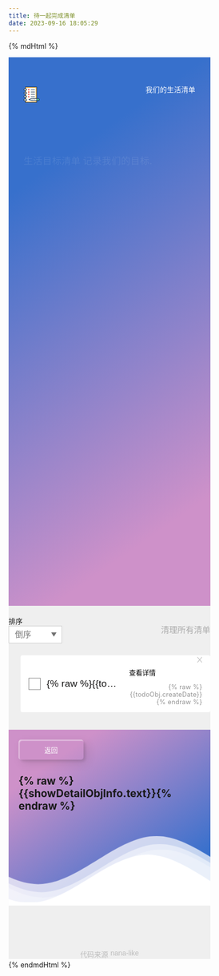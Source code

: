 ```yaml
---
title: 待一起完成清单
date: 2023-09-16 18:05:29
---
```


{% mdHtml %}
<style>
    @import url(https://fonts.googleapis.com/css2?family=Muli:wght@600;800&display=swap);

    .header {
        max-width: 720px;
        margin: 0 auto;
        padding: 20px 0 55px;
        color: #fff;
        display: flex;
        -moz-align-items: center;
        -ms-align-items: center;
        align-items: center;
        -moz-justify-content: space-between;
        -ms-justify-content: space-between;
        justify-content: space-between;
        -ms-flex-pack: space-between
    }

    .header__date {
        letter-spacing: .02rem;
        font-size: 1.2rem
    }

    .title {
        max-width: 720px;
        margin: 0 auto;
        letter-spacing: .03rem;
        color: #fff
    }

    .title__text {
        cursor: default;
        font-size: 1.6rem;
        display: flex;
        -moz-align-items: center;
        -ms-align-items: center;
        align-items: center;
        flex-wrap: wrap;
        text-overflow: ellipsis
    }

    .title .wrap, .title__text {
        overflow: hidden;
        white-space: nowrap
    }

    .title .wrap {
        position: relative
    }

    .title__message {
        margin-right: .4rem;
        -ms-flex-shrink: 0;
        flex-shrink: 0
    }

    .title__message, .title__name {
        display: block;
        min-height: 2.7rem
    }

    .title__name {
        background: 0;
        border: 0;
        outline: 0;
        color: inherit;
        font-size: inherit;
        min-width: 1rem;
        overflow: hidden;
        -ms-flex-shrink: 1;
        flex-shrink: 1
    }

    .title__name br {
        display: none
    }

    .title__name:hover {
        text-decoration: underline;
        cursor: text
    }

    .title__name:focus {
        opacity: .8;
        background: hsla(0, 0%, 100%, .15);
        text-decoration: underline
    }

    .title__task {
        margin-top: 3.5rem;
        margin-bottom: 5rem;
        font-weight: 700
    }

    .title__task-top {
        display: block;
        font-size: 2.6rem
    }

    .title__task-count {
        display: block;
        font-size: 5.4rem
    }

    .title__task-total {
        font-size: 50%
    }

    .title__task-bottom {
        display: block;
        font-size: 2.8rem;
        line-height: 50%
    }

    .title__text {
        -webkit-animation-delay: 0;
        -webkit-animation-duration: .5s;
        -webkit-animation-name: fadeShow;
        -webkit-animation-fill-mode: both;
        -moz-animation-delay: 0;
        -moz-animation-duration: .5s;
        -moz-animation-name: fadeShow;
        -moz-animation-fill-mode: both;
        -o-animation-delay: 0;
        -o-animation-duration: .5s;
        -o-animation-name: fadeShow;
        -o-animation-fill-mode: both;
        animation-delay: 0;
        animation-duration: .5s;
        animation-name: fadeShow;
        animation-fill-mode: both;
        -webkit-animation-iteration-count: 1;
        animation-iteration-count: 1
    }

    .title__task-top {
        -webkit-animation-delay: .4s;
        -webkit-animation-duration: .6s;
        -webkit-animation-name: fadeShow;
        -webkit-animation-fill-mode: both;
        -moz-animation-delay: .4s;
        -moz-animation-duration: .6s;
        -moz-animation-name: fadeShow;
        -moz-animation-fill-mode: both;
        -o-animation-delay: .4s;
        -o-animation-duration: .6s;
        -o-animation-name: fadeShow;
        -o-animation-fill-mode: both;
        animation-delay: .4s;
        animation-duration: .6s;
        animation-name: fadeShow;
        animation-fill-mode: both;
        -webkit-animation-iteration-count: 1;
        animation-iteration-count: 1
    }

    .title__task-count {
        -webkit-animation-delay: .55s;
        -webkit-animation-duration: .6s;
        -webkit-animation-name: fadeShow;
        -webkit-animation-fill-mode: both;
        -moz-animation-delay: .55s;
        -moz-animation-duration: .6s;
        -moz-animation-name: fadeShow;
        -moz-animation-fill-mode: both;
        -o-animation-delay: .55s;
        -o-animation-duration: .6s;
        -o-animation-name: fadeShow;
        -o-animation-fill-mode: both;
        animation-delay: .55s;
        animation-duration: .6s;
        animation-name: fadeShow;
        animation-fill-mode: both;
        -webkit-animation-iteration-count: 1;
        animation-iteration-count: 1
    }

    .title__task-bottom {
        -webkit-animation-delay: .7s;
        -webkit-animation-duration: .6s;
        -webkit-animation-name: fadeShow;
        -webkit-animation-fill-mode: both;
        -moz-animation-delay: .7s;
        -moz-animation-duration: .6s;
        -moz-animation-name: fadeShow;
        -moz-animation-fill-mode: both;
        -o-animation-delay: .7s;
        -o-animation-duration: .6s;
        -o-animation-name: fadeShow;
        -o-animation-fill-mode: both;
        animation-delay: .7s;
        animation-duration: .6s;
        animation-name: fadeShow;
        animation-fill-mode: both;
        -webkit-animation-iteration-count: 1;
        animation-iteration-count: 1
    }

    .add {
        position: relative;
        max-width: 720px;
        margin: 0 auto
    }

    .add .main-input {
        -webkit-animation-delay: .9s;
        -webkit-animation-duration: .8s;
        -webkit-animation-name: fadeShow;
        -webkit-animation-fill-mode: both;
        -moz-animation-delay: .9s;
        -moz-animation-duration: .8s;
        -moz-animation-name: fadeShow;
        -moz-animation-fill-mode: both;
        -o-animation-delay: .9s;
        -o-animation-duration: .8s;
        -o-animation-name: fadeShow;
        -o-animation-fill-mode: both;
        animation-delay: .9s;
        animation-duration: .8s;
        animation-name: fadeShow;
        animation-fill-mode: both;
        -webkit-animation-iteration-count: 1;
        animation-iteration-count: 1
    }

    .controller {
        padding-top: 20px;
        max-width: 720px;
        margin: 0 auto;
        display: flex;
        -moz-align-items: center;
        -ms-align-items: center;
        align-items: center;
        -moz-justify-content: space-between;
        -ms-justify-content: space-between;
        justify-content: space-between;
        -ms-flex-pack: space-between
    }

    .controller .clear {
        letter-spacing: .014rem;
        font-size: 1.4rem;
        color: #ababab;
        transition: color .2s
    }

    .controller .clear:hover {
        color: #8e8e8e
    }

    .selectbox {
        display: block;
        width: 9.2rem;
        height: 3rem;
        padding: .5rem 1rem;
        font-size: 1.4rem;
        color: #747474;
        border: 1px solid #cbcbcb;
        background-color: #fff;
        -webkit-appearance: none;
        -moz-appearance: none;
        border-radius: 0;
        outline: 0;
        background-position: right .8rem top 55%;
        background-size: 1.15rem 1.15rem;
        background-image: url('data:image/svg+xml;utf8,<svg xmlns="http://www.w3.org/2000/svg" viewBox="0 0 11 9"><path d="M5.61 8l-4.5-7h9l-4.5 7z" fill="%23717171"/></svg>');
        background-repeat: no-repeat;
        cursor: pointer;
        transition: border .2s
    }

    .selectbox:hover {
        border-color: #a9a9a9
    }

    .list {
        position: relative;
        max-width: 720px;
        margin: 2.1rem auto 0
    }

    .list:after {
        opacity: 0;
        display: block;
        text-align: center;
        font-size: 2.2rem;
        color: #c4c4c4;
        letter-spacing: .4rem;
        content: "ଘ(੭˘꒳˘)੭✧";
        transition: opacity 0s
    }

    .list__item {
        position: relative;
        width: 100%;
        padding: 0 1.4rem 0 4.5rem;
        background-color: #fff;
        border-radius: 4px;
        display: flex;
        -moz-align-items: center;
        -ms-align-items: center;
        align-items: center
    }

    .list__item:not(:first-child) {
        margin-top: 1.2rem
    }

    .list input {
        position: absolute;
        overflow: hidden;
        clip: rect(0 0 0 0);
        width: 1px;
        height: 1px;
        margin: -1px
    }

    .list input:checked + label .icon-check:before {
        height: .74rem
    }

    .list input:checked + label:after {
        opacity: 1
    }

    .list input:checked + label .list__text {
        color: #bababa;
        text-decoration: line-through
    }

    .list__label {
        padding: 1.6rem 0;
        font-size: 1.65rem;
        line-height: 1.24;
        letter-spacing: .017rem;
        color: #141313;
        min-width: 0;
        flex-basis: 100%;
        cursor: pointer
    }

    .list__label:before {
        display: inline-block;
        border: 1px solid #818181;
        background-color: #fff;
        cursor: pointer
    }

    .list__label:after, .list__label:before {
        position: absolute;
        top: 50%;
        left: 1.4rem;
        transform: translateY(-50%);
        width: 2rem;
        height: 2rem;
        content: ""
    }

    .list__label:after {
        opacity: 0;
        display: block;
        background-size: 1.4rem 1.4rem;
        background-position: 50% 50%;
        background-repeat: no-repeat;
        background-image: url('data:image/svg+xml;utf8,<svg version="1.1" id="Layer_1" xmlns="http://www.w3.org/2000/svg" x="0" y="0" viewBox="0 0 13 10" xml:space="preserve"><g id="Group_21" transform="translate(-47.584 -537.01)"><path id="Line_6" class="st0" d="M49.19 541.18l3.66 4.29" fill="none" stroke="%23363636" stroke-width="1.3" stroke-linecap="round" stroke-linejoin="round"/><path id="Line_7" class="st0" d="M59.19 538.18l-6.34 7.29" fill="none" stroke="%23363636" stroke-width="1.3" stroke-linecap="round" stroke-linejoin="round"/></g></svg>');
        transition: opacity .15s
    }

    .list__text {
        position: relative;
        width: 100%;
        text-overflow: ellipsis;
        overflow: hidden;
        white-space: nowrap;
        transition: color .15s
    }

    .list__right {
        margin-left: 1.3rem;
        text-align: right
    }

    .list__delete {
        position: relative;
        width: 1rem;
        height: 1rem;
        padding: .4rem;
        padding-right: 0;
        box-sizing: content-box;
        margin-left: auto;
        margin-bottom: .3rem
    }

    .list__delete:after, .list__delete:before {
        top: .2rem;
        right: .4rem;
        position: absolute;
        display: block;
        content: "";
        width: .1rem;
        height: 1.2rem;
        background-color: #b8b8b8;
        transition: background-color .15s
    }

    .list__delete:before {
        transform: rotate(-40deg)
    }

    .list__delete:after {
        transform: rotate(40deg)
    }

    .list__delete:hover:after, .list__delete:hover:before {
        background-color: #343434
    }

    .list__date {
        font-size: 1.1rem;
        color: #939393;
        letter-spacing: .02rem
    }

    .list.list--empty:after {
        opacity: 1;
        margin: 11rem 0 12rem;
        -webkit-animation: emptyAnimation 1s 1s;
        animation: emptyAnimation 1s 1s;
        transition: opacity 1s .3s
    }

    @-webkit-keyframes emptyAnimation {
        to {
            transform: translateZ(0) rotateY(1turn)
        }
    }

    @keyframes emptyAnimation {
        to {
            transform: translateZ(0) rotateY(1turn)
        }
    }

    .list-enter {
        opacity: 0;
        transform: translateX(-30px)
    }

    .list-enter-active, .list-leave-active {
        transition: transform .5s, opacity .5s
    }

    .list-leave-to {
        opacity: 0;
        transform: translateX(30px)
    }

    .footer {
        display: flex;
        -moz-justify-content: center;
        -ms-justify-content: center;
        justify-content: center;
        -ms-flex-pack: center;
        margin-top: 8rem;
        margin-bottom: 3px;
        font-size: 1.2rem;
        color: #bdbdbd
    }

    .footer__link {
        margin-left: .42rem
    }

    .footer__link:hover {
        color: #a7a7a7;
        text-decoration: underline
    }

    .hello {
        max-width: 720px;
        margin: 0 auto;
        letter-spacing: .03rem;
        color: #fff
    }

    .hello label {
        display: none
    }

    .hello__guide {
        padding-top: 2.4rem;
        margin-bottom: 6rem;
        font-size: 1.6rem;
        line-height: 1.75;
        letter-spacing: .03rem
    }

    .hello__guide-text {
        display: block
    }

    .hello__ask {
        font-size: 2.8rem;
        font-weight: 700;
        margin-bottom: 4rem
    }

    .hello__guide-text:first-child {
        -webkit-animation-delay: .2s;
        -webkit-animation-duration: .45s;
        -webkit-animation-name: fadeShow;
        -webkit-animation-fill-mode: both;
        -moz-animation-delay: .2s;
        -moz-animation-duration: .45s;
        -moz-animation-name: fadeShow;
        -moz-animation-fill-mode: both;
        -o-animation-delay: .2s;
        -o-animation-duration: .45s;
        -o-animation-name: fadeShow;
        -o-animation-fill-mode: both;
        animation-delay: .2s;
        animation-duration: .45s;
        animation-name: fadeShow;
        animation-fill-mode: both;
        -webkit-animation-iteration-count: 1;
        animation-iteration-count: 1
    }

    .hello__guide-text:nth-child(2) {
        -webkit-animation-delay: .4s;
        -webkit-animation-duration: .45s;
        -webkit-animation-name: fadeShow;
        -webkit-animation-fill-mode: both;
        -moz-animation-delay: .4s;
        -moz-animation-duration: .45s;
        -moz-animation-name: fadeShow;
        -moz-animation-fill-mode: both;
        -o-animation-delay: .4s;
        -o-animation-duration: .45s;
        -o-animation-name: fadeShow;
        -o-animation-fill-mode: both;
        animation-delay: .4s;
        animation-duration: .45s;
        animation-name: fadeShow;
        animation-fill-mode: both;
        -webkit-animation-iteration-count: 1;
        animation-iteration-count: 1
    }

    .hello__ask {
        -webkit-animation-delay: .9s;
        -webkit-animation-duration: .75s;
        -webkit-animation-name: fadeShow;
        -webkit-animation-fill-mode: both;
        -moz-animation-delay: .9s;
        -moz-animation-duration: .75s;
        -moz-animation-name: fadeShow;
        -moz-animation-fill-mode: both;
        -o-animation-delay: .9s;
        -o-animation-duration: .75s;
        -o-animation-name: fadeShow;
        -o-animation-fill-mode: both;
        animation-delay: .9s;
        animation-duration: .75s;
        animation-name: fadeShow;
        animation-fill-mode: both;
        -webkit-animation-iteration-count: 1;
        animation-iteration-count: 1
    }

    .hello .main-input {
        -webkit-animation-delay: 1.1s;
        -webkit-animation-duration: .85s;
        -webkit-animation-name: fadeShow;
        -webkit-animation-fill-mode: both;
        -moz-animation-delay: 1.1s;
        -moz-animation-duration: .85s;
        -moz-animation-name: fadeShow;
        -moz-animation-fill-mode: both;
        -o-animation-delay: 1.1s;
        -o-animation-duration: .85s;
        -o-animation-name: fadeShow;
        -o-animation-fill-mode: both;
        animation-delay: 1.1s;
        animation-duration: .85s;
        animation-name: fadeShow;
        animation-fill-mode: both;
        -webkit-animation-iteration-count: 1;
        animation-iteration-count: 1
    }

    .modal__dim {
        display: flex;
        -moz-justify-content: center;
        -ms-justify-content: center;
        justify-content: center;
        -ms-flex-pack: center;
        -moz-align-items: center;
        -ms-align-items: center;
        align-items: center;
        position: fixed;
        z-index: 999;
        top: 0;
        left: 0;
        width: 100%;
        height: 100%;
        background-color: rgba(0, 0, 0, .4)
    }

    .modal__content {
        min-width: 34rem;
        margin: 0 auto;
        padding: 3rem;
        background-color: #fff;
        border-radius: 2px;
        box-shadow: 0 10px 30px -4px rgba(10, 10, 10, .2);
        transition: all .3s ease
    }

    .modal__text {
        text-align: center;
        font-size: 1.4rem;
        color: #4a4a4a
    }

    .modal__text:before {
        display: block;
        margin: 0 auto;
        text-align: center;
        line-height: 5rem;
        font-size: 2.2rem;
        font-weight: 700;
        content: "Oops !"
    }

    .modal__close {
        text-align: center;
        margin: 2.5rem auto 0;
        padding: .4rem 1rem;
        border: 1px solid #b1b1b1;
        border-radius: .2rem;
        font-size: 1.2rem;
        color: #555
    }

    .modal__close:hover {
        color: #323232;
        border-color: #4a4a4a
    }

    .modal-enter {
        opacity: 0
    }

    .modal-enter .modal__content {
        transform: translateY(30px);
        transition: transform .6s
    }

    .modal-enter-active {
        transition: opacity .3s
    }

    .modal-leave-active {
        transition: opacity .3s .05s
    }

    .modal-leave-to {
        opacity: 0
    }

    .modal-leave-to .modal__content {
        transform: translateY(30px);
        transition: transform .6s
    }

    .main-input {
        position: relative
    }

    .main-input input {
        display: block;
        width: 100%;
        font-size: 1.5rem;
        box-sizing: border-box;
        padding: 0 4.2rem 0 2.5rem;
        height: 5.2rem;
        border-radius: 30px;
        background-color: hsla(0, 0%, 100%, .48);
        box-shadow: 0 15px 45px 0 rgba(0, 0, 0, .27);
        border: 0;
        outline: 0;
        transition: background-color .3s;
        cursor: text
    }

    .main-input input::-webkit-input-placeholder {
        letter-spacing: .04rem;
        font-family: Muli, sans-serif;
        color: hsla(0, 0%, 100%, .8)
    }

    .main-input input:-moz-placeholder, .main-input input::-moz-placeholder {
        letter-spacing: .04rem;
        font-family: Muli, sans-serif;
        color: hsla(0, 0%, 100%, .8)
    }

    .main-input input:-ms-input-placeholder {
        letter-spacing: .04rem;
        font-family: Muli, sans-serif;
        color: hsla(0, 0%, 100%, .8)
    }

    .main-input input:focus {
        background-color: hsla(0, 0%, 100%, .64)
    }

    .main-input input:focus + button {
        background-image: url('data:image/svg+xml;utf8,<svg version="1.1" id="Layer_1" xmlns="http://www.w3.org/2000/svg" x="0" y="0" viewBox="0 0 18 18" xml:space="preserve"><g id="Group_11" transform="translate(-308.8 -357.51)"><path id="Line_1" class="st0" d="M323.8 366.01h-12.5" fill="none" stroke="%23333333" stroke-width="1.6" stroke-linecap="round" stroke-linejoin="round"/><path id="Line_2" class="st0" d="M318.8 361.01l5 5" fill="none" stroke="%23333333" stroke-width="1.6" stroke-linecap="round" stroke-linejoin="round"/><path id="Line_3" class="st0" d="M318.8 371.01l5-5" fill="none" stroke="%23333333" stroke-width="1.6" stroke-linecap="round" stroke-linejoin="round"/></g></svg>')
    }

    .main-input button {
        position: absolute;
        top: 50%;
        right: 1.2rem;
        transform: translateY(-50%);
        width: 3.3rem;
        height: 3.3rem;
        background-color: #fafafa;
        border-radius: 50%;
        background-size: 1.62rem 1.62rem;
        background-position: 50% 50%;
        background-repeat: no-repeat;
        background-image: url('data:image/svg+xml;utf8,<svg version="1.1" id="Layer_1" xmlns="http://www.w3.org/2000/svg" x="0" y="0" viewBox="0 0 18 18" xml:space="preserve"><g id="Group_11" transform="translate(-308.8 -357.51)"><path id="Line_1" class="st0" d="M323.8 366.01h-12.5" fill="none" stroke="%23717171" stroke-width="1.6" stroke-linecap="round" stroke-linejoin="round"/><path id="Line_2" class="st0" d="M318.8 361.01l5 5" fill="none" stroke="%23717171" stroke-width="1.6" stroke-linecap="round" stroke-linejoin="round"/><path id="Line_3" class="st0" d="M318.8 371.01l5-5" fill="none" stroke="%23717171" stroke-width="1.6" stroke-linecap="round" stroke-linejoin="round"/></g></svg>')
    }

    .main-input button:hover {
        background-image: url('data:image/svg+xml;utf8,<svg version="1.1" id="Layer_1" xmlns="http://www.w3.org/2000/svg" x="0" y="0" viewBox="0 0 18 18" xml:space="preserve"><g id="Group_11" transform="translate(-308.8 -357.51)"><path id="Line_1" class="st0" d="M323.8 366.01h-12.5" fill="none" stroke="%23333333" stroke-width="1.6" stroke-linecap="round" stroke-linejoin="round"/><path id="Line_2" class="st0" d="M318.8 361.01l5 5" fill="none" stroke="%23333333" stroke-width="1.6" stroke-linecap="round" stroke-linejoin="round"/><path id="Line_3" class="st0" d="M318.8 371.01l5-5" fill="none" stroke="%23333333" stroke-width="1.6" stroke-linecap="round" stroke-linejoin="round"/></g></svg>')
    }

    @-webkit-keyframes fadeShow {
        0% {
            opacity: 0;
            transform: translate3d(0, 10px, 0)
        }
        to {
            opacity: 1;
            transform: translateZ(0)
        }
    }

    @keyframes fadeShow {
        0% {
            opacity: 0;
            transform: translate3d(0, 10px, 0)
        }
        to {
            opacity: 1;
            transform: translateZ(0)
        }
    }

    @-webkit-keyframes randomBackground {
        0% {
            background-position: 0 50%
        }
        50% {
            background-position: 100% 50%
        }
        to {
            background-position: 0 50%
        }
    }

    @keyframes randomBackground {
        0% {
            background-position: 0 50%
        }
        50% {
            background-position: 100% 50%
        }
        to {
            background-position: 0 50%
        }
    }

    *, :after, :before {
        box-sizing: border-box
    }


    [tabindex="-1"]:focus {
        outline: 0 !important
    }

    dl, li, ol, ul {
        list-style: none
    }

    a:active, a:hover, a:link, a:visited {
        text-decoration: none;
        color: inherit
    }

    a:active, a:focus, a:hover {
        outline: 0
    }

    a:focus {
        opacity: 1
    }

    a, button {
        font-family: inherit
    }

    button {
        display: block;
        margin: 0;
        padding: 0;
        border: 0;
        -webkit-appearance: none;
        border-radius: 0;
        -webkit-border-radius: 0;
        background: none;
        cursor: pointer;
        font-family: Muli, sans-serif
    }

    button:focus {
        outline: 0
    }

    i {
        font-style: normal
    }

    [role=button], a, area, button, input:not([type=range]), label, select, summary, textarea {
        touch-action: manipulation;
        font-family: Muli, Apple SD Gothic Neo, Malgun Gothic, sans-serif
    }

    @media screen and (min-width: 540px) {
        html {
            font-size: 73%
        }
    }


    .top {
        width: 100%;
        min-height: 43.6rem;
        padding: 0 30px 4.5rem;
        background-image: linear-gradient(145deg, #3770cc 20%, #ce91c9 84%)
    }


    @import url(//fonts.googleapis.com/css?family=Lato:300:400);


    .headerShowDetail {
        position: relative;
        text-align: center;
        background-image: linear-gradient(145deg, #ce91c9 20%, #3770cc 84%)
    }

    .inner-header {
        width: 100%;
        margin: 0;
        padding: 0;
    }

    .flex {
        padding: 20px;
        align-items: center;
        text-align: left;
    }

    .waves {
        position: relative;
        width: 100%;
        height: 15vh;
        margin-bottom: -7px; /*Fix for safari gap*/
        min-height: 100px;
        max-height: 150px;
    }

    /* Animation */

    .parallax > use {
        animation: move-forever 25s cubic-bezier(.55, .5, .45, .5) infinite;
    }

    .parallax > use:nth-child(1) {
        animation-delay: -2s;
        animation-duration: 7s;
    }

    .parallax > use:nth-child(2) {
        animation-delay: -3s;
        animation-duration: 10s;
    }

    .parallax > use:nth-child(3) {
        animation-delay: -4s;
        animation-duration: 13s;
    }

    .parallax > use:nth-child(4) {
        animation-delay: -5s;
        animation-duration: 20s;
    }

    @keyframes move-forever {
        0% {
            transform: translate3d(-90px, 0, 0);
        }
        100% {
            transform: translate3d(85px, 0, 0);
        }
    }


    /* 9 */
    .btn-9 {
        border: none;
        transition: all 0.3s ease;
        overflow: hidden;
    }

    .btn-9:after {
        position: absolute;
        content: " ";
        z-index: -1;
        top: 0;
        left: 0;
        width: 100%;
        height: 100%;
        background-color: #1fd1f9;
        background-image: linear-gradient(315deg, #1fd1f9 0%, #b621fe 74%);
        transition: all 0.3s ease;
    }

    .btn-9:hover {
        background: transparent;
        box-shadow: 4px 4px 6px 0 rgba(255, 255, 255, .5),
        -4px -4px 6px 0 rgba(116, 125, 136, .2),
        inset -4px -4px 6px 0 rgba(255, 255, 255, .5),
        inset 4px 4px 6px 0 rgba(116, 125, 136, .3);
        color: #fff;
    }

    .btn-9:hover:after {
        -webkit-transform: scale(2) rotate(180deg);
        transform: scale(2) rotate(180deg);
        box-shadow: 4px 4px 6px 0 rgba(255, 255, 255, .5),
        -4px -4px 6px 0 rgba(116, 125, 136, .2),
        inset -4px -4px 6px 0 rgba(255, 255, 255, .5),
        inset 4px 4px 6px 0 rgba(116, 125, 136, .3);
    }

    .custom-btn {
        width: 130px;
        height: 40px;
        color: #fff;
        border-radius: 5px;
        padding: 10px 25px;
        font-family: 'Lato', sans-serif;
        font-weight: 500;
        background: transparent;
        cursor: pointer;
        transition: all 0.3s ease;
        position: relative;
        display: inline-block;
        box-shadow: inset 2px 2px 2px 0px rgba(255, 255, 255, .5),
        7px 7px 20px 0px rgba(0, 0, 0, .1),
        4px 4px 5px 0px rgba(0, 0, 0, .1);
        outline: none;
    }
</style>
<script src="https://gosspublic.alicdn.com/aliyun-oss-sdk-6.18.0.min.js"></script>
<script src="https://unpkg.com/vue@3/dist/vue.global.js"></script>
<div id="app">
    <div class="top">
        <header class="header">
            <h1 class="logo">
                <svg t="1694946151094" class="icon" viewBox="0 0 1024 1024" version="1.1"
                     xmlns="http://www.w3.org/2000/svg" p-id="1528" width="32" height="32">
                    <path d="M112 16h728v990.4H112z" fill="#FDBF5E" p-id="1529"></path>
                    <path d="M840 1024H112c-9.601 0-16.001-6.4-16.001-16V16c0-9.6 6.4-16 16-16H840c9.601 0 16.001 6.4 16.001 16v992.001c-0.002 7.999-8 15.999-16 15.999z m-712-32h696.001V32h-696v960z"
                          fill="#193651" p-id="1530"></path>
                    <path d="M174.896 81.104h600v862.399h-600z" fill="#FFFFFF" p-id="1531"></path>
                    <path d="M164.8 134.4H59.2c-24 0-43.2 19.2-43.2 43.2s19.2 43.199 43.2 43.199h104a43.02 43.02 0 0 0 43.198-43.2c1.6-23.998-17.599-43.198-41.598-43.198z"
                          fill="#FFFFFF" p-id="1532"></path>
                    <path d="M164.8 236.8H59.2C25.6 236.8 0 209.6 0 177.6s27.2-59.2 59.2-59.2h104c33.6 0 59.2 27.2 59.2 59.2s-25.6 59.2-57.6 59.2zM59.2 150.4c-16.001 0-27.2 12.8-27.2 27.2 0 16 12.8 27.2 27.2 27.2h104c16 0 27.2-12.8 27.2-27.2 0-16.001-12.8-27.2-27.2-27.2h-104z"
                          fill="#193651" p-id="1533"></path>
                    <path d="M164.8 356.8H59.2A43.02 43.02 0 0 0 16 400a43.02 43.02 0 0 0 43.2 43.198h104A43.02 43.02 0 0 0 206.397 400c1.6-24-17.599-43.199-41.598-43.199z"
                          fill="#FFFFFF" p-id="1534"></path>
                    <path d="M164.8 460.8H59.2C27.2 460.8 0 433.6 0 400s27.2-59.2 59.2-59.2h104c33.6 0 59.2 27.2 59.2 59.2s-25.6 60.8-57.6 60.8z m-105.6-88c-16.001 0-27.2 12.8-27.2 27.201 0 16.001 12.8 27.2 27.2 27.2h104c16 0 27.2-12.8 27.2-27.2 0-16-12.8-27.2-27.2-27.2h-104z"
                          fill="#193651" p-id="1535"></path>
                    <path d="M164.8 579.2H59.2c-24 0-43.2 20.8-43.2 44.799a43.02 43.02 0 0 0 43.2 43.199h104a43.02 43.02 0 0 0 43.198-43.2C207.998 600 188.8 579.2 164.8 579.2z"
                          fill="#FFFFFF" p-id="1536"></path>
                    <path d="M164.8 683.2H59.2C27.2 683.2 0 656 0 624c0-32 27.2-59.2 59.2-59.2h104c33.6 0 59.2 27.2 59.2 59.2 0 32.002-25.6 59.202-57.6 59.202z m-105.6-88C44.8 595.2 32 608 32 624s12.8 27.201 27.2 27.201h104c16 0 27.2-12.8 27.2-27.2 0-16-12.8-27.2-27.2-27.2h-104v-1.6z"
                          fill="#193651" p-id="1537"></path>
                    <path d="M164.8 803.2H59.2A43.02 43.02 0 0 0 16 846.397a43.02 43.02 0 0 0 43.2 43.2h104a43.02 43.02 0 0 0 43.198-43.2c1.6-24-17.599-43.199-41.598-43.199z"
                          fill="#FFFFFF" p-id="1538"></path>
                    <path d="M164.8 905.6H59.2C27.2 905.6 0 880 0 846.4s27.2-59.2 59.2-59.2h104c33.6 0 59.2 27.2 59.2 59.2s-25.6 59.2-57.6 59.2zM59.2 819.2C43.199 819.2 32 832 32 846.4c0 16.001 12.8 27.2 27.2 27.2h104c16 0 27.2-12.8 27.2-27.2 0-16-12.8-27.2-27.2-27.2h-104z"
                          fill="#193651" p-id="1539"></path>
                    <path d="M942.4 758.4h-104v131.2h104c36.798 0 65.6-28.801 65.6-65.6 0-35.201-28.8-65.6-65.6-65.6z"
                          fill="#4FBF9F" p-id="1540"></path>
                    <path d="M942.4 905.6h-104c-9.601 0-16.001-6.4-16.001-16V758.4c0-9.601 6.4-16.001 16-16.001h104c44.8 0 81.601 36.799 81.601 81.6S987.199 905.6 942.4 905.6z m-88-32h88.001c27.2 0 49.6-22.4 49.6-49.599 0-27.2-22.401-49.598-49.6-49.598h-88V873.6z"
                          fill="#193651" p-id="1541"></path>
                    <path d="M838.4 758.4H596.8c-83.198 0-163.199 22.4-233.6 65.6 70.4 43.198 152 65.6 233.6 65.6h241.6V758.4z"
                          fill="#FFFFFF" p-id="1542"></path>
                    <path d="M838.4 905.6H596.8c-84.799 0-169.599-24-241.598-68.8-4.8-3.202-8-8.001-8-14.401s3.2-11.2 8-14.4c73.6-44.8 156.799-68.801 241.599-68.801H838.4c9.6 0 16 6.4 16 16v131.2c0 12.802-8 19.202-16 19.202zM395.2 824c62.4 32 131.2 49.598 201.599 49.598h225.6v-99.2H596.8C526.399 774.4 456 792 395.2 824z"
                          fill="#193651" p-id="1543"></path>
                    <path d="M361.6 840h-30.4c-9.6 0-16-6.4-16-16s6.4-16.001 16-16.001h30.4c9.6 0 16 6.4 16 16S371.2 840 361.6 840z m168-32h32v32h-32z m86.4 0h32v32h-32z m86.4 0h32v32h-32z"
                          fill="#193651" p-id="1544"></path>
                    <path d="M288 144h86.4v86.4H288z m0 152h86.4v86.4H288z m0 150.4h86.4v86.4H288z m0 150.4h86.4v86.4H288z"
                          fill="#F16051" p-id="1545"></path>
                    <path d="M715.2 204.8h-240c-9.601 0-16.001-6.4-16.001-16s6.4-16.002 16-16.002H713.6c9.601 0 16 6.4 16 16.001 1.6 8-6.401 16.001-14.4 16.001z m0 150.4h-240c-9.601 0-16.001-6.4-16.001-16.001s6.4-16.001 16-16.001H713.6c9.601 0 16 6.4 16 16 1.6 8.001-6.401 16.002-14.4 16.002z m0 150.399h-240c-9.601 0-16.001-6.4-16.001-16 0-9.602 6.4-16.002 16-16.002H713.6c9.601 0 16 6.4 16 16.001 1.6 9.601-6.401 16.001-14.4 16.001z m0 150.402h-240c-9.601 0-16.001-6.4-16.001-16.001s6.4-16.001 16-16.001H713.6c9.601 0 16 6.4 16 16 1.6 9.602-6.401 16.002-14.4 16.002z"
                          fill="#193651" p-id="1546"></path>
                </svg>
            </h1>
            <p class="header__date">我们的生活清单</p></header>
        <div>
            <div class="title"><p class="title__text"><span class="title__message">生活目标清单</span><span
                    contenteditable="true" class="title__name">记录我们的目标</span> . </p>
                <p class="title__task"><span class="title__task-top">共同记录我们想做得事情</span><span
                        class="title__task-count"><em class="title__task-left">{% raw %}{{getFinishObjList().length}}{% endraw %}</em><em
                        class="title__task-total"> / {% raw %}{{todoList.length}}{% endraw %}</em></span><span
                        class="title__task-bottom">小目标，努力达成中...</span><span
                        class="title__task-info"></span></p></div>
            <div class="add">
                <div class="main-input">
                    <input type="text" placeholder="输入目标" @keyup.enter.native="addTodoObj" class="add__input"
                           v-model="inputText">
                    <button class="add__buttonn" @click="addTodoObj"></button>
                </div>
            </div>
        </div>
    </div>
    <div style="background-color: #efefef;">
        <div v-if="!isShowDetail">
            <div class="controller">
                <div class="select"><label for="order" class="blind">排序</label>
                    <select name="order" id="order" class="selectbox" v-model="orderInfo">
                        <option value="date-asc">倒序</option>
                        <option value="date-desc">正序</option>
                    </select></div>
                <button class="clear" @click="cleanAll">清理所有清单</button>
            </div>
            <ul class="list">
                <li class="list__item" v-for="todoObj in todoList" :key="todoObj.id">
                    <input type="checkbox" :id="todoObj.id" v-model="todoObj.isFinish" @click="changeTodo(todoObj)">
                    <label :for="todoObj.id" class="list__label"><span
                            class="icon-check"></span>
                        <p class="list__text">{% raw %}{{todoObj.text}}{% endraw %}</p>
                    </label>
                    <div class="list__right">
                        <button class="list__delete" @click="deleteTodoObj(todoObj.id)">
                        </button>
                        <button @click="showDetail(todoObj)">
                            查看详情
                        </button>
                        <p class="list__date">{% raw %}{{todoObj.createDate}}{% endraw %}</p></div>
                </li>
            </ul>
        </div>
        <div v-if="isShowDetail">
            <div class="headerShowDetail">
                <!--Content before waves-->
                <div class="inner-header flex">
                    <div>
                        <button class="custom-btn btn-9" @click="isShowDetail=false">返回</button>
                    </div>
                    <div><h2>{% raw %}{{showDetailObjInfo.text}}{% endraw %}</h2></div>
                </div>
                <!--Waves Container-->
                <div>
                    <svg class="waves" xmlns="http://www.w3.org/2000/svg" xmlns:xlink="http://www.w3.org/1999/xlink"
                         viewBox="0 24 150 28" preserveAspectRatio="none" shape-rendering="auto">
                        <defs>
                            <path id="gentle-wave"
                                  d="M-160 44c30 0 58-18 88-18s 58 18 88 18 58-18 88-18 58 18 88 18 v44h-352z"/>
                        </defs>
                        <g class="parallax">
                            <use xlink:href="#gentle-wave" x="48" y="0" fill="rgba(255,255,255,0.7"/>
                            <use xlink:href="#gentle-wave" x="48" y="3" fill="rgba(255,255,255,0.5)"/>
                            <use xlink:href="#gentle-wave" x="48" y="5" fill="rgba(255,255,255,0.3)"/>
                            <use xlink:href="#gentle-wave" x="48" y="7" fill="#fff"/>
                        </g>
                    </svg>
                </div>
                <!--Waves end-->
            </div>
        </div>
        <footer class="footer"> 代码来源 <a href="https://github.com/nana-like/vue-mytodo" target="_blank" rel="noopener"
                                        class="footer__link"
                                        one-link-mark="yes">nana-like</a></footer>
    </div>
</div>
<script>
    function getUuid() {
        if (typeof crypto === 'object') {
            if (typeof crypto.randomUUID === 'function') {
                return crypto.randomUUID();
            }
            if (typeof crypto.getRandomValues === 'function' && typeof Uint8Array === 'function') {
                const callback = (c) => {
                    const num = Number(c);
                    return (num ^ (crypto.getRandomValues(new Uint8Array(1))[0] & (15 >> (num / 4)))).toString(16);
                };
                return ([1e7] + -1e3 + -4e3 + -8e3 + -1e11).replace(/[018]/g, callback);
            }
        }
        let timestamp = new Date().getTime();
        let perforNow = (typeof performance !== 'undefined' && performance.now && performance.now() * 1000) || 0;
        return 'xxxxxxxx-xxxx-4xxx-yxxx-xxxxxxxxxxxx'.replace(/[xy]/g, (c) => {
            let random = Math.random() * 16;
            if (timestamp > 0) {
                random = (timestamp + random) % 16 | 0;
                timestamp = Math.floor(timestamp / 16);
            } else {
                random = (perforNow + random) % 16 | 0;
                perforNow = Math.floor(perforNow / 16);
            }
            return (c === 'x' ? random : (random & 0x3) | 0x8).toString(16);
        });
    }

    console.log('初始化阿里存储')
    var decoder = new TextDecoder('utf8');
    const client = new OSS({
        region: 'oss-cn-beijing',
        accessKeyId: 'LTAI5tNssQun7VUWmmVzqFMG',
        accessKeySecret: 'WRdZfC58QFpOpkcDHln0n3P8ERVxLk',
        bucket: 'jsonyjl'
    });
    const headers = {
        // 指定Object的存储类型。
        'x-oss-storage-class': 'Standard',
        // 指定Object的访问权限。
        'x-oss-object-acl': 'private',
        // 通过文件URL访问文件时，指定以附件形式下载文件，下载后的文件名称定义为example.jpg。
        // 'Content-Disposition': 'attachment; filename="example.jpg"'
        // 设置Object的标签，可同时设置多个标签。
        'x-oss-tagging': 'Tag1=1&Tag2=2',
        // 指定PutObject操作时是否覆盖同名目标Object。此处设置为true，表示禁止覆盖同名Object。
        'x-oss-forbid-overwrite': 'true',
    };

    async function putJsonStr(fileName, str) {
        try {
            await client.put(fileName, new OSS.Buffer.from(str));
            return true;
        } catch (e) {
            return false;
        }
    }

    async function getJsonStr(fileName) {
        try {
            const result = await client.get(fileName);
            return decoder.decode(result.content)
        } catch (e) {
            throw new Error("获取失败")
        }
    }

    async function getJsonObj(fileName) {
        const jsonStr = await getJsonStr(fileName);
        return JSON.parse(jsonStr);
    }

    function getDateNowStr() {
        const date = new Date();
        return `${date.getFullYear()}/${date.getMonth() + 1}/${date.getDate()}`
    }

    console.log(getDateNowStr())

    const {createApp, ref, nextTick} = Vue
    const fileName = "live_todo.json";
    createApp({
        data() {
            return {
                todoList: [],
                orderInfo: ref('date-asc'),
                inputText: ref(''),
                isShowDetail: false,
                showDetailObjInfo: {}
            }
        },
        created() {
            getJsonObj(fileName).then(data => {
                this.todoList = data
            })
        },
        watch: {
            orderInfo() {
                this.changeOrder(this.orderInfo === 'date-asc')
            },
        },
        methods: {
            getFinishObjList() {
                return this.todoList.filter(todoObj => todoObj.isFinish);
            },
            showDetail(todoObj) {
                this.isShowDetail = true
                this.showDetailObjInfo = todoObj
            },
            deleteTodoObj(id) {
                this.todoList = this.todoList.filter(todoObj => todoObj.id !== id)
                putJsonStr(fileName, JSON.stringify(this.todoList))
            },
            changeOrder(isAsc) {
                if (isAsc) {
                    this.todoList = this.todoList.sort((v1, v2) => {
                        return v1.createDate.localeCompare(v2.ccreateDate)
                    })
                } else {
                    this.todoList = this.todoList.sort((v1, v2) => {
                        return !v1.createDate.localeCompare(v2.ccreateDate)
                    })
                }
            },
            changeTodo(todoObj) {
                nextTick(() => {
                    todoObj.isFinish = !todoObj.isFinish
                    putJsonStr(fileName, JSON.stringify(this.todoList))
                })
            },
            cleanAll() {
                this.todoList = [];
                putJsonStr(fileName, JSON.stringify(this.todoList))
            },
            addTodoObj() {
                if (!this.inputText) {
                    return
                }
                this.todoList.push({id: getUuid(), createDate: getDateNowStr(), text: this.inputText, isFinish: false})
                this.inputText = ''
                putJsonStr(fileName, JSON.stringify(this.todoList))
            },
        },
    }).mount('#app')
</script>
{% endmdHtml %}